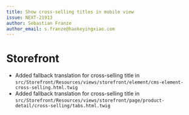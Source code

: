 ```yaml
---
title: Show cross-selling titles in mobile view
issue: NEXT-21913
author: Sebastian Franze
author_email: s.franze@haokeyingxiao.com
---
```

# Storefront
* Added fallback translation for cross-selling title in `src/Storefront/Resources/views/storefront/element/cms-element-cross-selling.html.twig`
* Added fallback translation for cross-selling title in `src/Storefront/Resources/views/storefront/page/product-detail/cross-selling/tabs.html.twig`
